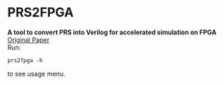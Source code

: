 # PRS2FPGA
**A tool to convert PRS into Verilog for accelerated simulation on FPGA**  
[Original Paper](https://ieeexplore.ieee.org/document/9632458)  
Run:  
```
prs2fpga -h
```
to see usage menu.
